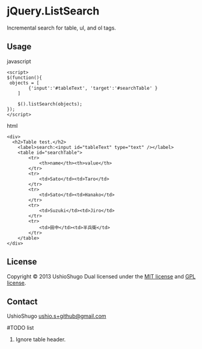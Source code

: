 jQuery.ListSearch
=================

Incremental search for table, ul, and ol tags.


Usage
--------------
javascript

    <script>
    $(function(){
     objects = [
    		{'input':'#tableText', 'target':'#searchTable' }
    	]
    	
    	$().listSearch(objects);
    });
    </script>

html

    <div>
      <h2>Table test.</h2>
    	<label>search:<input id="tableText" type="text" /></label>
    	<table id="searchTable">
    		<tr>
    			<th>name</th><th>value</th>
    		</tr>
    		<tr>
    			<td>Sato</td><td>Taro</td>
    		</tr>
    		<tr>
    			<td>Sato</td><td>Hanako</td>
    		</tr>
    		<tr>
    			<td>Suzuki</td><td>Jiro</td>
    		</tr>
    		<tr>
    			<td>田中</td><td>半兵衛</td>
    		</tr>
    	</table>
    </div>


License
---------------
Copyright &copy; 2013 UshioShugo
Dual licensed under the [MIT license][MIT] and [GPL license][GPL].

[MIT]: http://www.opensource.org/licenses/mit-license.php
[GPL]: http://www.gnu.org/licenses/gpl.html

Contact
----------------
UshioShugo <ushio.s+github@gmail.com>

#TODO list
1. Ignore table header.
